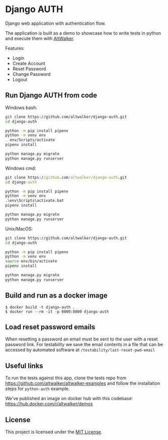 # Django AUTH

Django web application with authentication flow.

The application is built as a demo to showcase how to write tests in python and execute them with [AltWalker](https://altwalker.github.io/altwalker/).

Features:

 * Login
 * Create Account
 * Reset Password
 * Change Password
 * Logout

## Run Django AUTH from code

Windows bash:

```sh
git clone https://github.com/altwalker/django-auth.git
cd django-auth

python -m pip install pipenv
python -m venv env
. env/Scripts/activate
pipenv install

python manage.py migrate
python manage.py runserver
```

Windows cmd:

```bat
git clone https://github.com/altwalker/django-auth.git
cd django-auth

python -m pip install pipenv
python -m venv env
.\env\Scripts\activate.bat
pipenv install

python manage.py migrate
python manage.py runserver
```

Unix/MacOS:

```sh
git clone https://github.com/altwalker/django-auth.git
cd django-auth

python -m pip install pipenv
python -m venv env
source env/bin/activate
pipenv install

python manage.py migrate
python manage.py runserver
```

## Build and run as a docker image

```
$ docker build -t django-auth .
$ docker run --rm -it -p 8000:8000 django-auth
```

## Load reset password emails

When resetting a password an email must be sent to the user with a reset password link. For testability we save the email contents in a file that can be accessed by automated software at `/testability/last-reset-pwd-email`

## Useful links

To run the tests against this app, clone the tests repo from https://github.com/altwalker/altwalker-examples and follow the installation steps for `python-auth` example.

We've published an image on docker hub with this codebase: https://hub.docker.com/r/altwalker/demos

## License

This project is licensed under the [MIT License](LICENSE).
